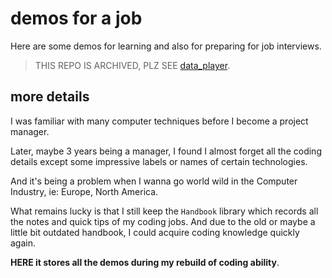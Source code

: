 # demos for a job
 Here are some demos for learning and also for preparing for job interviews.
 
 > THIS REPO IS ARCHIVED, PLZ SEE [data_player](https://github.com/Derek-Simon/data-player).

## more details
 I was familiar with many computer techniques before I become a project manager.

 Later, maybe 3 years being a manager, I found I almost forget all the coding details except some impressive labels or names of certain technologies.

 And it's being a problem when I wanna go world wild in the Computer Industry, ie: Europe, North America.

 What remains lucky is that I still keep the `Handbook` library which records all the notes and quick tips of my coding jobs. And due to the old or maybe a little bit outdated handbook, I could acquire coding knowledge quickly again.

 **HERE it stores all the demos during my rebuild of coding ability**.
